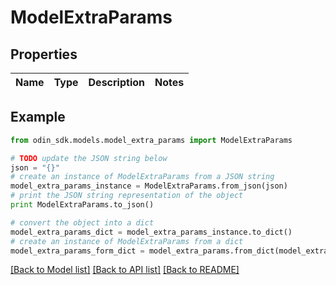 # ModelExtraParams


## Properties

Name | Type | Description | Notes
------------ | ------------- | ------------- | -------------

## Example

```python
from odin_sdk.models.model_extra_params import ModelExtraParams

# TODO update the JSON string below
json = "{}"
# create an instance of ModelExtraParams from a JSON string
model_extra_params_instance = ModelExtraParams.from_json(json)
# print the JSON string representation of the object
print ModelExtraParams.to_json()

# convert the object into a dict
model_extra_params_dict = model_extra_params_instance.to_dict()
# create an instance of ModelExtraParams from a dict
model_extra_params_form_dict = model_extra_params.from_dict(model_extra_params_dict)
```
[[Back to Model list]](../README.md#documentation-for-models) [[Back to API list]](../README.md#documentation-for-api-endpoints) [[Back to README]](../README.md)


